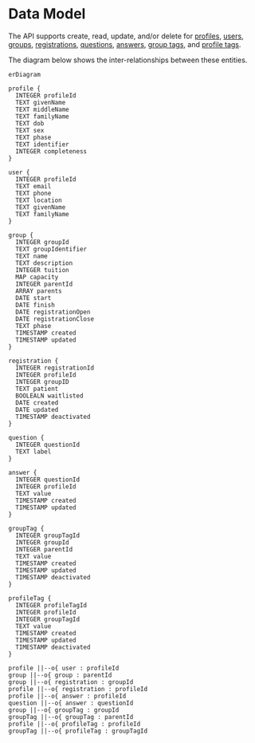 # Data Model

The API supports create, read, update, and/or delete for [profiles](./profiles.md), [users](./users.md), [groups](./groups.md), [registrations](./registrations.md), [questions](./questions-answers.md), [answers](./questions-answers.md), [group tags](./tags-groups.md), and [profile tags](./tags-profiles.md).

The diagram below shows the inter-relationships between these entities.

```mermaid
erDiagram

profile {
  INTEGER profileId
  TEXT givenName
  TEXT middleName
  TEXT familyName
  TEXT dob
  TEXT sex
  TEXT phase
  TEXT identifier
  INTEGER completeness
}

user {
  INTEGER profileId
  TEXT email
  TEXT phone
  TEXT location
  TEXT givenName
  TEXT familyName
}

group {
  INTEGER groupId
  TEXT groupIdentifier
  TEXT name
  TEXT description
  INTEGER tuition
  MAP capacity
  INTEGER parentId
  ARRAY parents
  DATE start
  DATE finish
  DATE registrationOpen
  DATE registrationClose
  TEXT phase
  TIMESTAMP created
  TIMESTAMP updated
}

registration {
  INTEGER registrationId
  INTEGER profileId
  INTEGER groupID
  TEXT patient
  BOOLEALN waitlisted
  DATE created
  DATE updated
  TIMESTAMP deactivated
}

question {
  INTEGER questionId
  TEXT label
}

answer {
  INTEGER questionId
  INTEGER profileId
  TEXT value
  TIMESTAMP created
  TIMESTAMP updated
}

groupTag {
  INTEGER groupTagId
  INTEGER groupId
  INTEGER parentId
  TEXT value
  TIMESTAMP created
  TIMESTAMP updated
  TIMESTAMP deactivated
}

profileTag {
  INTEGER profileTagId
  INTEGER profileId
  INTEGER groupTagId
  TEXT value
  TIMESTAMP created
  TIMESTAMP updated
  TIMESTAMP deactivated
}

profile ||--o{ user : profileId
group ||--o{ group : parentId
group ||--o{ registration : groupId
profile ||--o{ registration : profileId
profile ||--o{ answer : profileId
question ||--o{ answer : questionId
group ||--o{ groupTag : groupId
groupTag ||--o{ groupTag : parentId
profile ||--o{ profileTag : profileId
groupTag ||--o{ profileTag : groupTagId

```